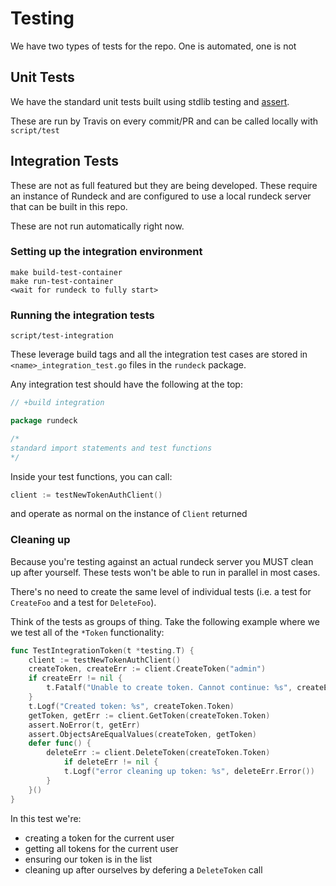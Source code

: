 # Testing

We have two types of tests for the repo. One is automated, one is not

## Unit Tests

We have the standard unit tests built using stdlib testing and [assert](https://github.com/stretchr/testify/assert).

These are run by Travis on every commit/PR and can be called locally with `script/test`

## Integration Tests

These are not as full featured but they are being developed.
These require an instance of Rundeck and are configured to use a local rundeck server that can be built in this repo.

These are not run automatically right now.

### Setting up the integration environment

```text
make build-test-container
make run-test-container
<wait for rundeck to fully start>
```

### Running the integration tests

`script/test-integration`

These leverage build tags and all the integration test cases are stored in `<name>_integration_test.go` files in the `rundeck` package.

Any integration test should have the following at the top:

```go
// +build integration

package rundeck

/*
standard import statements and test functions
*/
```

Inside your test functions, you can call:

```go
client := testNewTokenAuthClient()
```

and operate as normal on the instance of `Client` returned

### Cleaning up

Because you're testing against an actual rundeck server you MUST clean up after yourself. These tests won't be able to run in parallel in most cases.

There's no need to create the same level of individual tests (i.e. a test for `CreateFoo` and a test for `DeleteFoo`).

Think of the tests as groups of thing. Take the following example where we we test all of the `*Token` functionality:

```go
func TestIntegrationToken(t *testing.T) {
    client := testNewTokenAuthClient()
    createToken, createErr := client.CreateToken("admin")
    if createErr != nil {
        t.Fatalf("Unable to create token. Cannot continue: %s", createErr.Error())
    }
    t.Logf("Created token: %s", createToken.Token)
    getToken, getErr := client.GetToken(createToken.Token)
    assert.NoError(t, getErr)
    assert.ObjectsAreEqualValues(createToken, getToken)
    defer func() {
        deleteErr := client.DeleteToken(createToken.Token)
            if deleteErr != nil {
            t.Logf("error cleaning up token: %s", deleteErr.Error())
        }
    }()
}
```

In this test we're:

- creating a token for the current user
- getting all tokens for the current user
- ensuring our token is in the list
- cleaning up after ourselves by defering a `DeleteToken` call
